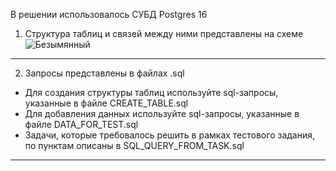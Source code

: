В решении использовалось СУБД Postgres 16


1. Структура таблиц и связей между ними представлены на схеме
![Безымянный](https://github.com/denisamirov/TEST/assets/102862671/21af7498-b157-48de-9e23-51dcc50aef7b)
---------------------------
2. Запросы представлены в файлах .sql
- Для создания структуры таблиц используйте sql-запросы, указанные в файле CREATE_TABLE.sql
-  Для добавления данных используйте sql-запросы, указанные в файле DATA_FOR_TEST.sql
- Задачи, которые требовалось решить в рамках тестового задания, по пунктам описаны в SQL_QUERY_FROM_TASK.sql
----------------------------

